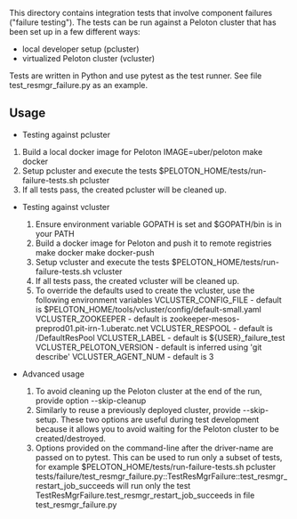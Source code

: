 This directory contains integration tests that involve component failures
("failure testing"). The tests can be run against a Peloton cluster that has
been set up in a few different ways:
- local developer setup (pcluster)
- virtualized Peloton cluster (vcluster)

Tests are written in Python and use pytest as the test runner. See file
test_resmgr_failure.py as an example.

Usage
-----
* Testing against pcluster
 1. Build a local docker image for Peloton
    IMAGE=uber/peloton make docker
 2. Setup pcluster and execute the tests
    $PELOTON_HOME/tests/run-failure-tests.sh pcluster
 3. If all tests pass, the created pcluster will be cleaned up.

* Testing against vcluster
  1. Ensure environment variable GOPATH is set and $GOPATH/bin is in your PATH
  2. Build a docker image for Peloton and push it to remote registries
     make docker
     make docker-push
  3. Setup vcluster and execute the tests
     $PELOTON_HOME/tests/run-failure-tests.sh vcluster
  4. If all tests pass, the created vcluster will be cleaned up.
  5. To override the defaults used to create the vcluster, use the following
     environment variables
     VCLUSTER_CONFIG_FILE - default is $PELOTON_HOME/tools/vcluster/config/default-small.yaml
     VCLUSTER_ZOOKEEPER - default is zookeeper-mesos-preprod01.pit-irn-1.uberatc.net
     VCLUSTER_RESPOOL - default is /DefaultResPool
     VCLUSTER_LABEL - default is ${USER}_failure_test
     VCLUSTER_PELOTON_VERSION - default is inferred using 'git describe'
     VCLUSTER_AGENT_NUM - default is 3


* Advanced usage
  1. To avoid cleaning up the Peloton cluster at the end of the run, provide
     option --skip-cleanup
  2. Similarly to reuse a previously deployed cluster, provide --skip-setup.
     These two options are useful during test development because it allows you
     to avoid waiting for the Peloton cluster to be created/destroyed.
  3. Options provided on the command-line after the driver-name are passed on to
     pytest. This can be used to run only a subset of tests, for example
     $PELOTON_HOME/tests/run-failure-tests.sh pcluster tests/failure/test_resmgr_failure.py::TestResMgrFailure::test_resmgr_restart_job_succeeds
     will run only the test TestResMgrFailure.test_resmgr_restart_job_succeeds in file test_resmgr_failure.py

